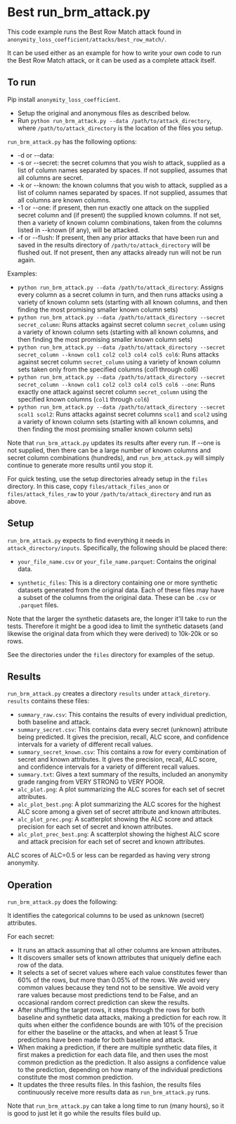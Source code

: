# Best run_brm_attack.py

This code example runs the Best Row Match attack found in `anonymity_loss_coefficient/attacks/best_row_match/`.

It can be used either as an example for how to write your own code to run the Best Row Match attack, or it can be used as a complete attack itself.

## To run

Pip install `anonymity_loss_coefficient`.

* Setup the original and anonymous files as described below.
* Run `python run_brm_attack.py --data /path/to/attack_directory`, where `/path/to/attack_directory` is the location of the files you setup.

`run_brm_attack.py` has the following options:
* -d or --data: <path to attack directory>
* -s or --secret: the secret columns that you wish to attack, supplied as a list of column names separated by spaces. If not supplied, assumes that all columns are secret.
* -k or --known: the known columns that you wish to attack, supplied as a list of column names separated by spaces. If not supplied, assumes that all columns are known columns.
* -1 or --one: if present, then run exactly one attack on the supplied secret column and (if present) the supplied known columns. If not set, then a variety of known column combinations, taken from the columns listed in --known (if any), will be attacked.
* -f or --flush: If present, then any prior attacks that have been run and saved in the results directory of `/path/to/attack_directory` will be flushed out. If not present, then any attacks already run will not be run again.

Examples:
* `python run_brm_attack.py --data /path/to/attack_directory`: Assigns every column as a secret column in turn, and then runs attacks using a variety of known column sets (starting with all known columns, and then finding the most promising smaller known column sets)
* `python run_brm_attack.py --data /path/to/attack_directory --secret secret_column`: Runs attacks against secret column `secret_column` using a variety of known column sets (starting with all known columns, and then finding the most promising smaller known column sets)
* `python run_brm_attack.py --data /path/to/attack_directory --secret secret_column --known col1 col2 col3 col4 col5 col6`: Runs attacks against secret column `secret_column` using a variety of known column sets taken only from the specified columns (col1 through col6)
* `python run_brm_attack.py --data /path/to/attack_directory --secret secret_column --known col1 col2 col3 col4 col5 col6 --one`: Runs exactly one attack against secret column `secret_column` using the specified known columns (`col1` through `col6`)
* `python run_brm_attack.py --data /path/to/attack_directory --secret scol1 scol2`: Runs attacks against secret columns `scol1` and `scol2` using a variety of known column sets (starting with all known columns, and then finding the most promising smaller known column sets)


Note that `run_brm_attack.py` updates its results after every run. If --one is not supplied, then there can be a large number of known columns and secret column combinations (hundreds), and `run_brm_attack.py` will simply continue to generate more results until you stop it.

For quick testing, use the setup directories already setup in the `files` directory. In this case, copy `files/attack_files_anon` or `files/attack_files_raw` to your `/path/to/attack_directory` and run as above.

## Setup

`run_brm_attack.py` expects to find everything it needs in `attack_directory/inputs`. Specifically, the following should be placed there:

* `your_file_name.csv` or `your_file_name.parquet`: Contains the original data.

* `synthetic_files`: This is a directory containing one or more synthetic datasets generated from the original data. Each of these files may have a subset of the columns from the original data. These can be `.csv` or `.parquet` files.

Note that the larger the synthetic datasets are, the longer it'll take to run the tests. Therefore it might be a good idea to limit the synthetic datasets (and likewise the original data from which they were derived) to 10k-20k or so rows.

See the directories under the `files` directory for examples of the setup.


## Results

`run_brm_attack.py` creates a directory `results` under `attack_diretory`. `results` contains these files:

* `summary_raw.csv`: This contains the results of every individual prediction, both baseline and attack.
* `summary_secret.csv`: This contains data every secret (unknown) attribute being predicted. It gives the precision, recall, ALC score, and confidence intervals for a variety of different recall values.
* `summary_secret_known.csv`: This contains a row for every combination of secret and known attributes. It gives the precision, recall, ALC score, and confidence intervals for a variety of different recall values.
* `summary.txt`: Gives a text summary of the results, included an anonymity grade ranging from VERY STRONG to VERY POOR.
* `alc_plot.png`: A plot summarizing the ALC scores for each set of secret attributes.
* `alc_plot_best.png`: A plot summarizing the ALC scores for the highest ALC score among a given set of secret attribute and known attributes.
* `alc_plot_prec.png`: A scatterplot showing the ALC score and attack precision for each set of secret and known attributes.
* `alc_plot_prec_best.png`: A scatterplot showing the highest ALC score and attack precision for each set of secret and known attributes.

ALC scores of ALC=0.5 or less can be regarded as having very strong anonymity.


## Operation

`run_brm_attack.py` does the following:

It identifies the categorical columns to be used as unknown (secret) attributes.

For each secret:

* It runs an attack assuming that all other columns are known attributes.
* It discovers smaller sets of known attributes that uniquely define each row of the data.
* It selects a set of secret values where each value constitutes fewer than 60% of the rows, but more than 0.05% of the rows. We avoid very common values because they tend not to be sensitive. We avoid very rare values because most predictions tend to be False, and an occasional random correct prediction can skew the results.
* After shuffling the target rows, it steps through the rows for both baseline and synthetic data attacks, making a prediction for each row. It quits when either the confidence bounds are with 10% of the precision for either the baseline or the attacks, and when at least 5 True predictions have been made for both baseline and attack.
* When making a prediction, if there are multiple synthetic data files, it first makes a prediction for each data file, and then uses the most common prediction as the prediction. It also assigns a confidence value to the prediction, depending on how many of the individual predictions constitute the most common prediction.
* It updates the three results files. In this fashion, the results files continuously receive more results data as `run_brm_attack.py` runs.

Note that `run_brm_attack.py` can take a long time to run (many hours), so it is good to just let it go while the results files build up.